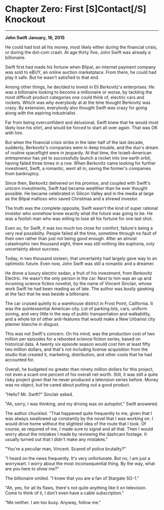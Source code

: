 # **Chapter Zero: First [S]Contact[/S] Knockout**

***
**John Swift**
**January, 16, 2015**

He could had lost all his money, most likely either during the financial crisis, or during the dot-com crash. At age thirty five, John Swift was already a billionaire.

Swift first had made his fortune when Bitpal, an internet payment company was sold to eBUY, an online auction marketplace. From there, he could had play it safe. But he wasn't satisfied to that end.

Among other things, he decided to invest in Eli Berkovitz's enterprises. He was a billionaire looking to become a millionaire or worse, by tackling the most difficult product categories one could think of, electric cars and rockets. Which was why everybody at at the time thought Berkovitz was crazy. By extension, everybody also thought Swift was crazy for going along with the aspiring industrialist.

Far from being overconfident and delusional, Swift knew that he would most likely lose his shirt, and would be forced to start all over again. That was OK with him.

But when the financial crisis strike in the later half of the last decade, suddenly, Berkovitz's companies were in deep trouble, and the duo's dream of routine spaceflight were in jeopardy. At that time, the Israeli-American entrepreneur has yet to successfully launch a rocket into low earth orbit, having failed three times in a row. When Berkovitz came looking for further investment, Swift, a romantic, went all in, saving the former's companies from bankruptcy.

Since then, Berkovitz delivered on his promise, and coupled with Swift's unicorn investments, Swift had became wealthier than he ever thought possible. He became celebrated in Silicon Valley and in the media at large as the Bitpal mafioso who saved Christmas and a shrewd investor.

The truth was the complete opposite, Swift wasn't the kind of super rational investor who somehow knew exactly what the future was going to be. He was a foolish man who was willing to lose all his fortune for one last shot.

Even so, for Swift, it was too much too close for comfort, failure's being a very real possibility. People failed all the time, sometime through no fault of their own rather than just not being good enough. After an almost catastrophic two thousand eight, there was still nothing like euphoria, only uncertainty about success.

Today, in two thousand sixteen, that uncertainty had largely gave way to an optimistic future. Even now, John Swift was still a romantic and a dreamer.

He drove a luxury electric sedan, a fruit of his investment, from Berkovitz Electric. He wasn't the only person in the car. Next to him was an up and incoming science fiction novelist, by the name of Vincent Sinclair, whose work Swift he had been reading as of late. The author was busily gawking at the fact that he was beside a billionaire.

The car cruised quietly to a warehouse district in Frost Point, California. It was the quintessential American city. Lot of parking lots, cars, uniform zoning, and very little in the way of public transportation and walkability, and a whole lot of other anti-features that would make a New Urbanist city planner blanche in disgust.

This was not Swift's concern. On his mind, was the production cost of two million per episodes for a rebooted science fiction series, based on historical data. A twenty six episode season would cost him at least fifty two million dollars, and that's not including license acquisition from the studio that created it, marketing, distribution, and other costs that he had accounted for.

Overall, he budgeted no greater than ninety million dollars for this project, not even a scant one percent of his overall net worth. Still, it was still a quite risky project given that he never produced a television series before. Money was no object, but he cared about putting out a good product.

"Hello? Mr. Swift?" Sinclair asked.

"Ah, sorry, I was thinking, and my driving was on autopilot," Swift answered.

The author chuckled. "That happened quite frequently to me, given that I was always swallowed up constantly by the novel that I was working on. I would drive home without the slightest idea of the route that I took. Of course, as required of me, I made sure to signal and all that. Then I would worry about the mistakes I made by reviewing the dashcam footage. It usually turned out that I didn't make any mistakes."

"You're a peculiar man, Vincent. Scared of police brutality?"

"I heard on the news frequently. It's very unfortunate. But no, I am just a worrywart. I worry about the most inconsequential thing. By the way, what are you here to show me?"

The billionaire smiled. "I knew that you are a fan of Stargate SG-1."

"Ah, yes, for all its flaws, there's not quite anything like it on television. Come to think of it, I don't even have a cable subscription."

"Me neither. I am too busy. Anyway, follow me."

